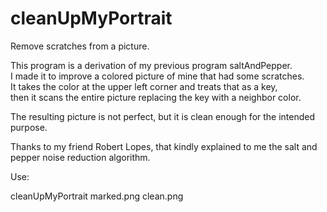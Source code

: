 # cleanUpMyPortrait
Remove scratches from a picture.

This program is a derivation of my previous program saltAndPepper.       
I made it to improve a colored picture of mine that had some scratches.  
It takes the color at the upper left corner and treats that as a key,    
then it scans the entire picture replacing the key with a neighbor color.

The resulting picture is not perfect, but it is clean enough for the intended purpose.

Thanks to my friend Robert Lopes, that kindly explained to me the salt and pepper noise reduction algorithm.

Use:

cleanUpMyPortrait marked.png clean.png
